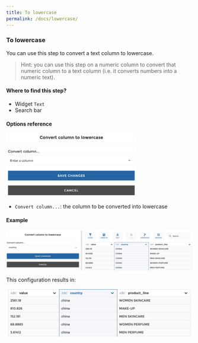 ```yaml
---
title: To lowercase
permalink: /docs/lowercase/
---
```


### To lowercase

You can use this step to convert a text column to lowercase.

> Hint: you can use this step on a numeric column to convert that numeric
> column to a text column (i.e. it converts numbers into a numeric text).

#### Where to find this step?

- Widget `Text`
- Search bar

#### Options reference

<img src="../../img/docs/user-interface/lowercase_step_form.jpg" width="350" />

- `Convert column...`: the column to be converted into lowercase

#### Example

<img src="../../img/docs/user-interface/lowercase_example_conf.jpg" width="750" />

This configuration results in:

<img src="../../img/docs/user-interface/lowercase_example_result.jpg" width="500" />
